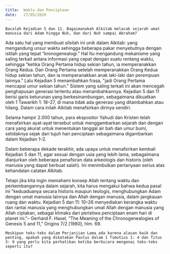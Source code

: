 ```yaml
---
title:  Waktu dan Penciptaan
date:   27/05/2020
---
```


`Bacalah Kejadian 5 dan 11. Bagaimanakah Alkitab melacak sejarah umat manusia dari Adam hingga Nuh, dan dari Nuh sampai Abraham?` 

Ada satu hal yang membuat silsilah ini unik dalam Alkitab: yang mengandung unsur waktu sehingga beberapa pakar menyebutnya dengan istilah yang tepat “kronogenealogi.” Hal Itu mengandung mekanisme yang saling terkait antara informasi yang cepat dengan suatu rentang waktu, sehingga “ketika Orang Pertama hidup sekian tahun, ia memperanakkan Orang Kedua. Dan Orang Pertama setelah memperanakkan Orang Kedua hidup sekian tahun, dan ia memperanakkan anak laki-laki dan perempuan lainnya.” Lalu Kejadian 5 menambahkan frasa, "jadi Orang Pertama mencapai umur sekian tahun." Sistem yang saling terkait ini akan mencegah penghapusan generasi tertentu atau menambahkannya. Kejadian 5 dan 11 berisi garis keturunan yang berkesinambungan, sebagaimana dikuatkan oleh 1 Tawarikh 1: 18–27, di mana tidak ada generasi yang ditambahkan atau hilang. Dalam cara inilah Alkitab menafsirkan dirinya sendiri. 

Selama hampir 2.000 tahun, para ekspositor Yahudi dan Kristen telah menafsirkan ayat-ayat tersebut untuk menggambarkan sejarah dan dengan cara yang akurat untuk menentukan tanggal air bah dan umur bumi, setidaknya sejak dari tujuh hari penciptaan sebagaimana digambarkan dalam Kejadian 1–2. 

Dalam beberapa dekade terakhir, ada upaya untuk menafsirkan kembali Kejadian 5 dan 11, agar sesuai dengan usia yang lebih lama, sebagaimana dianjurkan oleh beberapa penafsiran data arkeologis dan historis (oleh manusia yang dapat berbuat salah). Ini menimbulkan pertanyaan serius atas kehandalan catatan Alkitab. 

Tetapi jika kita ingin memahami konsep Allah tentang waktu dan perkembangannya dalam sejarah, kita harus mengakui bahwa kedua pasal ini "keduaduanya secara historis maupun teologis, menghubungkan Adam dengan umat manusia lainnya dan Allah dengan manusia, dalam jangkauan ruang dan waktu. Kejadian 5 dan 11: 10–26 menyediakan kerangka waktu dan rantai manusia yang menghubungkan umat Allah dengan manusia yang Allah ciptakan, sebagai klimaks dari peristiwa penciptaan enam hari di planet ini."– Gerhard F. Hasel, “The Meaning of the Chronogenealogies of Genesis 5 and 11,” Origins 7/2 [1980], hlm. 69. 

`Meskipun teks-teks dalam Perjanjian Lama ada karena alasan baik dan penting, apakah yang dikatakan Paulus dalam 1 Timotius 1: 4 dan Titus 3: 9 yang perlu kita perhatikan ketika berbicara mengenai teks-teks seperti itu?`